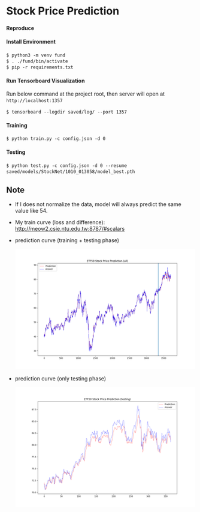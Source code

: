 # Stock Price Prediction

#### Reproduce

#### Install Environment

```
$ python3 -m venv fund
$ . ./fund/bin/activate
$ pip -r requirements.txt
```
#### Run Tensorboard Visualization

Run below command at the project root, then server will open at `http://localhost:1357`
```
$ tensorboard --logdir saved/log/ --port 1357
```

#### Training

```
$ python train.py -c config.json -d 0
```

#### Testing

```
$ python test.py -c config.json -d 0 --resume saved/models/StockNet/1010_013058/model_best.pth
```

## Note

* If I does not normalize the data, model will always predict the same value like 54.

* My train curve (loss and difference): http://meow2.csie.ntu.edu.tw:8787/#scalars

* prediction curve (training + testing phase)

  ![graph_all](./graph/graph_all.png)

* prediction curve (only testing phase)

  ![graph_testing](./graph/graph_testing.png)


